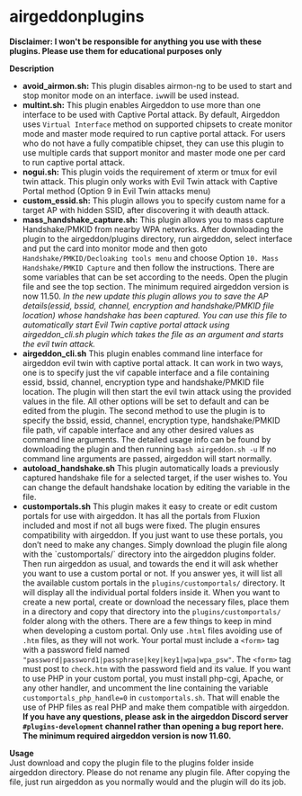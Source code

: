 # airgeddonplugins
<strong>Disclaimer: I won't be responsible for anything you use with these plugins. Please use them for educational purposes only</strong>

<strong>Description</strong>

<ul>
    <li>
        <strong>avoid_airmon.sh:</strong> This plugin disables airmon-ng to be used to start and stop monitor mode on an interface. <code>iw</code>will be used instead.
    </li>
    <li>
        <strong>multint.sh:</strong> This plugin enables Airgeddon to use more than one interface to be used with Captive Portal attack. By default, Airgeddon uses <code>Virtual Interface</code> method on supported chipsets to create  monitor mode and master mode required to run captive portal attack. For users who do not have a fully compatible chipset, they can use this plugin to use multiple cards that support monitor and master mode one per card to run captive portal attack.
    </li>
    <li>
        <strong>nogui.sh:</strong> This plugin voids the requirement of xterm or tmux for evil twin attack. This plugin only works with Evil Twin attack with Captive Portal method (Option 9 in Evil Twin attacks menu)
    </li>
    <li>
        <strong>custom_essid.sh:</strong> This plugin allows you to specify custom name for a target AP with hidden SSID, after discovering it with deauth attack.
    </li>
    <li>
        <strong>mass_handshake_capture.sh:</strong> This plugin allows you to mass capture Handshake/PMKID from nearby WPA networks. After downloading the plugin to the airgeddon/plugins directory, run airgeddon, select interface and put the card into monitor mode and then goto <code>Handshake/PMKID/Decloaking tools menu</code> and choose Option <code>10. Mass Handshake/PMKID Capture</code> and then follow the instructions. There are some variables that can be set according to the needs. Open the plugin file and see the top section. The minimum required airgeddon version is now 11.50. <i>In the new update this plugin allows you to save the AP details(essid, bssid, channel, encryption and handshake/PMKID file location) whose handshake has been captured. You can use this file to automatically start Evil Twin captive portal attack using airgeddon_cli.sh plugin which takes the file as an argument and starts the evil twin attack.</i>
    </li>
    <li>
        <strong>airgeddon_cli.sh</strong> This plugin enables command line interface for airgeddon evil twin with captive portal attack. It can work in two ways, one is to specify just the vif capable interface and a file containing essid, bssid, channel, encryption type and handshake/PMKID file location. The plugin will then start the evil twin attack using the provided values in the file. All other options will be set to default and can be edited from the plugin. The second method to use the plugin is to specify the bssid, essid, channel, encryption type, handshake/PMKID file path, vif capable interface and any other desired values as command line arguments. The detailed usage info can be found by downloading the plugin and then running <code>bash airgeddon.sh -u</code> If no command line arguments are passed, airgeddon will start normally.
    </li>
    <li>
        <strong>autoload_handshake.sh</strong> This plugin automatically loads a previously captured handshake file for a selected target, if the user wishes to. You can change the default handshake location by editing the variable in the file.
    </li>
    <li>
        <strong>customportals.sh</strong> This plugin makes it easy to create or edit custom portals for use with airgeddon. It has all the portals from Fluxion included and most if not all bugs were fixed. The plugin ensures compatibility with airgeddon. If you just want to use these portals, you don’t need to make any changes. Simply download the plugin file along with the `customportals/` directory into the airgeddon plugins folder. Then run airgeddon as usual, and towards the end it will ask whether you want to use a custom portal or not. If you answer yes, it will list all the available custom portals in the <code>plugins/customportals/</code> directory. It will display all the individual portal folders inside it. When you want to create a new portal, create or download the necessary files, place them in a directory and copy that directory into the <code>plugins/customportals/</code> folder along with the others. There are a few things to keep in mind when developing a custom portal. Only use <code>.html</code> files avoiding use of <code>.htm</code> files, as they will not work. Your portal must include a <code>&lt;form&gt;</code> tag with a password field named <code>"password|password1|passphrase|key|key1|wpa|wpa_psw"</code>. The <code>&lt;form&gt;</code> tag must post to <code>check.htm</code> with the password field and its value. If you want to use PHP in your custom portal, you must install php-cgi, Apache, or any other handler, and uncomment the line containing the variable <code>customportals_php_handle=0</code> in <code>customportals.sh</code>. That will enable the use of PHP files as real PHP and make them compatible with airgeddon. <strong>If you have any questions, please ask in the airgeddon Discord server <code>#plugins-development</code> channel rather than opening a bug report here. The minimum required airgeddon version is now 11.60.</strong>
    </li>
</ul>

<strong>Usage</strong>
<br>
Just download and copy the plugin file to the plugins folder inside airgeddon directory. Please do not rename any plugin file. After copying the file, just run airgeddon as you normally would and the plugin will do its job.
